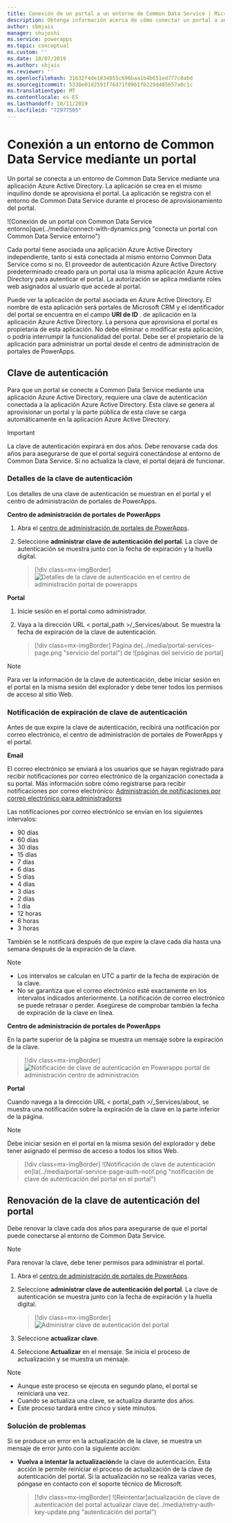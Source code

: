 ```yaml
---
title: Conexión de un portal a un entorno de Common Data Service | MicrosoftDocs
description: Obtenga información acerca de cómo conectar un portal a un entorno de Common Data Service y cómo renovar la clave de autenticación.
author: sbmjais
manager: shujoshi
ms.service: powerapps
ms.topic: conceptual
ms.custom: ''
ms.date: 10/07/2019
ms.author: shjais
ms.reviewer: ''
ms.openlocfilehash: 31632f4de1834855c696baa1b4b651ed777c8abd
ms.sourcegitcommit: 5338e01d2591f76d71f09b1fb229d405657a0c1c
ms.translationtype: MT
ms.contentlocale: es-ES
ms.lasthandoff: 10/11/2019
ms.locfileid: "72977505"
---
```

# <a name="connect-to-a-common-data-service-environment-using-a-portal"></a>Conexión a un entorno de Common Data Service mediante un portal

Un portal se conecta a un entorno de Common Data Service mediante una aplicación Azure Active Directory. La aplicación se crea en el mismo inquilino donde se aprovisiona el portal. La aplicación se registra con el entorno de Common Data Service durante el proceso de aprovisionamiento del portal.

![Conexión de un portal con Common Data Service entorno]que(../media/connect-with-dynamics.png "conecta un portal con Common Data Service entorno")

Cada portal tiene asociada una aplicación Azure Active Directory independiente, tanto si está conectada al mismo entorno Common Data Service como si no. El proveedor de autenticación Azure Active Directory predeterminado creado para un portal usa la misma aplicación Azure Active Directory para autenticar el portal. La autorización se aplica mediante roles web asignados al usuario que accede al portal.

Puede ver la aplicación de portal asociada en Azure Active Directory. El nombre de esta aplicación será portales de Microsoft CRM y el identificador del portal se encuentra en el campo **URI de ID** . de aplicación en la aplicación Azure Active Directory. La persona que aprovisiona el portal es propietaria de esta aplicación. No debe eliminar o modificar esta aplicación, o podría interrumpir la funcionalidad del portal. Debe ser el propietario de la aplicación para administrar un portal desde el centro de administración de portales de PowerApps.

## <a name="authentication-key"></a>Clave de autenticación

Para que un portal se conecte a Common Data Service mediante una aplicación Azure Active Directory, requiere una clave de autenticación conectada a la aplicación Azure Active Directory. Esta clave se genera al aprovisionar un portal y la parte pública de esta clave se carga automáticamente en la aplicación Azure Active Directory.

> [!IMPORTANT]
> La clave de autenticación expirará en dos años. Debe renovarse cada dos años para asegurarse de que el portal seguirá conectándose al entorno de Common Data Service. Si no actualiza la clave, el portal dejará de funcionar.  

### <a name="authentication-key-details"></a>Detalles de la clave de autenticación

Los detalles de una clave de autenticación se muestran en el portal y el centro de administración de portales de PowerApps.

**Centro de administración de portales de PowerApps**

1. Abra el [centro de administración de portales de PowerApps](admin-overview.md).

2. Seleccione **administrar clave de autenticación del portal**. La clave de autenticación se muestra junto con la fecha de expiración y la huella digital.

   > [!div class=mx-imgBorder]
   > ![Detalles de la clave de autenticación en el centro de administración portal de powerapps](../media/manage-auth-key.png "detalles de la clave de autenticación en el centro de administración portal de powerapps")

**Portal**

1. Inicie sesión en el portal como administrador.

2. Vaya a la dirección URL < portal_path >/_Services/about. Se muestra la fecha de expiración de la clave de autenticación. 

   > [!div class=mx-imgBorder]
   > Página de(../media/portal-services-page.png "servicio del portal") de ![páginas del servicio de portal]

> [!NOTE]
> Para ver la información de la clave de autenticación, debe iniciar sesión en el portal en la misma sesión del explorador y debe tener todos los permisos de acceso al sitio Web.

### <a name="authentication-key-expiration-notification"></a>Notificación de expiración de clave de autenticación

Antes de que expire la clave de autenticación, recibirá una notificación por correo electrónico, el centro de administración de portales de PowerApps y el portal.

**Email**

El correo electrónico se enviará a los usuarios que se hayan registrado para recibir notificaciones por correo electrónico de la organización conectada a su portal. Más información sobre cómo registrarse para recibir notificaciones por correo electrónico: [Administración de notificaciones por correo electrónico para administradores](https://docs.microsoft.com/dynamics365/customer-engagement/admin/manage-email-notifications)

Las notificaciones por correo electrónico se envían en los siguientes intervalos: 
- 90 días 
- 60 días 
- 30 días 
- 15 días 
- 7 días 
- 6 días 
- 5 días 
- 4 días 
- 3 días 
- 2 días 
- 1 día 
- 12 horas 
- 6 horas 
- 3 horas

También se le notificará después de que expire la clave cada día hasta una semana después de la expiración de la clave.

> [!NOTE]
> - Los intervalos se calculan en UTC a partir de la fecha de expiración de la clave.
> - No se garantiza que el correo electrónico esté exactamente en los intervalos indicados anteriormente. La notificación de correo electrónico se puede retrasar o perder. Asegúrese de comprobar también la fecha de expiración de la clave en línea.

**Centro de administración de portales de PowerApps**

En la parte superior de la página se muestra un mensaje sobre la expiración de la clave.

> [!div class=mx-imgBorder]
> ![Notificación de clave de autenticación en Powerapps portal de administración centro de administración](../media/portal-admin-center-auth-notif.png "notificación de clave de autenticación en powerapps Portals centro de administración")

**Portal**

Cuando navega a la dirección URL < portal_path >/_Services/about, se muestra una notificación sobre la expiración de la clave en la parte inferior de la página.

> [!NOTE]
> Debe iniciar sesión en el portal en la misma sesión del explorador y debe tener asignado el permiso de acceso a todos los sitios Web.

> [!div class=mx-imgBorder]
> ![Notificación de clave de autenticación en]la(../media/portal-service-page-auth-notif.png "notificación de clave de autenticación del portal en el portal")

## <a name="renew-portal-authentication-key"></a>Renovación de la clave de autenticación del portal

Debe renovar la clave cada dos años para asegurarse de que el portal puede conectarse al entorno de Common Data Service.

> [!NOTE]
> Para renovar la clave, debe tener permisos para administrar el portal.

1. Abra el [centro de administración de portales de PowerApps](admin-overview.md).

2. Seleccione **administrar clave de autenticación del portal**. La clave de autenticación se muestra junto con la fecha de expiración y la huella digital.

    > [!div class=mx-imgBorder]
    > ![Administrar clave de autenticación del portal](../media/manage-portal-auth-key.png "administrar clave de autenticación del portal")

3. Seleccione **actualizar clave**.

4. Seleccione **Actualizar** en el mensaje. Se inicia el proceso de actualización y se muestra un mensaje.

> [!NOTE]
> - Aunque este proceso se ejecuta en segundo plano, el portal se reiniciará una vez.
> - Cuando se actualiza una clave, se actualiza durante dos años.
> - Este proceso tardará entre cinco y siete minutos.

### <a name="troubleshooting"></a>Solución de problemas

Si se produce un error en la actualización de la clave, se muestra un mensaje de error junto con la siguiente acción:

- **Vuelva a intentar la actualización**de la clave de autenticación. Esta acción le permite reiniciar el proceso de actualización de la clave de autenticación del portal. Si la actualización no se realiza varias veces, póngase en contacto con el soporte técnico de Microsoft.

    > [!div class=mx-imgBorder]
    > ![Reintentar]actualización de clave de autenticación del portal actualizar clave de(../media/retry-auth-key-update.png "autenticación del portal")